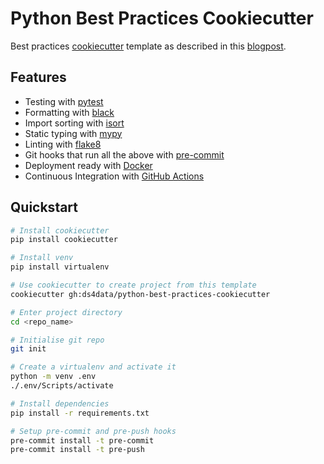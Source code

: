 # Python Best Practices Cookiecutter

Best practices [cookiecutter](https://github.com/audreyr/cookiecutter) template as described in this [blogpost](https://sourcery.ai/blog/python-best-practices/).

## Features
- Testing with [pytest](https://docs.pytest.org/en/latest/)
- Formatting with [black](https://github.com/psf/black)
- Import sorting with [isort](https://github.com/timothycrosley/isort)
- Static typing with [mypy](http://mypy-lang.org/)
- Linting with [flake8](http://flake8.pycqa.org/en/latest/)
- Git hooks that run all the above with [pre-commit](https://pre-commit.com/)
- Deployment ready with [Docker](https://docker.com/)
- Continuous Integration with [GitHub Actions](https://github.com/features/actions)

## Quickstart
```sh
# Install cookiecutter
pip install cookiecutter

# Install venv
pip install virtualenv

# Use cookiecutter to create project from this template
cookiecutter gh:ds4data/python-best-practices-cookiecutter

# Enter project directory
cd <repo_name>

# Initialise git repo
git init

# Create a virtualenv and activate it
python -m venv .env
./.env/Scripts/activate

# Install dependencies
pip install -r requirements.txt

# Setup pre-commit and pre-push hooks
pre-commit install -t pre-commit
pre-commit install -t pre-push
```
